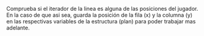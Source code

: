 Comprueba si el iterador de la linea es alguna de las posiciones del jugador. En la caso de que asi sea, guarda la posición de la fila (x) y la columna (y) en las respectivas variables de la estructura (plan) para poder trabajar mas adelante.
